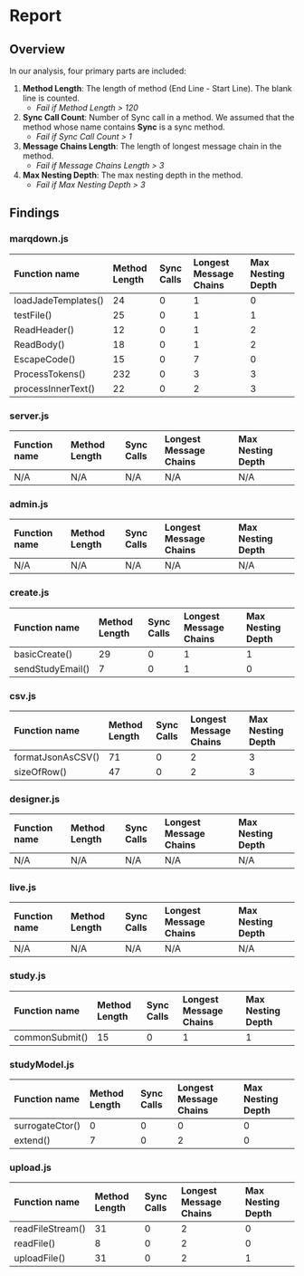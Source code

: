 # Report #

## Overview ##
In our analysis, four primary parts are included:

1. **Method Length**: The length of method (End Line - Start Line). The blank line is counted.
	+ *Fail if Method Length > 120*
2. **Sync Call Count**: Number of Sync call in a method. We assumed that the method whose name contains **Sync** is a sync method.
	+ *Fail if Sync Call Count > 1*
3. **Message Chains Length**: The length of longest message chain in the method.
	+ *Fail if Message Chains Length > 3*
4. **Max Nesting Depth**: The max nesting depth in the method.
	+ *Fail if Max Nesting Depth > 3*


## Findings ##

### marqdown.js ###

| Function name | Method Length | Sync Calls | Longest Message Chains | Max Nesting Depth       |
| :---          | :---          | :---       | :---                     | :---                  |
|loadJadeTemplates()| 24 |  0 |  1 |  0 |
|testFile()| 25 |  0 |  1 |  1 |
|ReadHeader()| 12 |  0 |  1 |  2 |
|ReadBody()| 18 |  0 |  1 |  2 |
|EscapeCode()| 15 |  0 |  7 |  0 |
|ProcessTokens()| 232 |  0 |  3 |  3 |
|processInnerText()| 22 |  0 |  2 |  3 |

### server.js ###

| Function name | Method Length | Sync Calls | Longest Message Chains | Max Nesting Depth       |
| :---          | :---          | :---       | :---                     | :---                  |
| N/A | N/A |  N/A |  N/A |  N/A |

### admin.js ###

| Function name | Method Length | Sync Calls | Longest Message Chains | Max Nesting Depth       |
| :---          | :---          | :---       | :---                     | :---                  |
| N/A | N/A |  N/A |  N/A |  N/A |

### create.js ###

| Function name | Method Length | Sync Calls | Longest Message Chains | Max Nesting Depth       |
| :---          | :---          | :---       | :---                     | :---                  |
|basicCreate()| 29 |  0 |  1 |  1 |
|sendStudyEmail()| 7 |  0 |  1 |  0 |

### csv.js ###

| Function name | Method Length | Sync Calls | Longest Message Chains | Max Nesting Depth       |
| :---          | :---          | :---       | :---                     | :---                  |
|formatJsonAsCSV()| 71 |  0 |  2 |  3 |
|sizeOfRow()| 47 |  0 |  2 |  3 |

### designer.js ###

| Function name | Method Length | Sync Calls | Longest Message Chains | Max Nesting Depth       |
| :---          | :---          | :---       | :---                     | :---                  |
| N/A | N/A |  N/A |  N/A |  N/A |

### live.js ###

| Function name | Method Length | Sync Calls | Longest Message Chains | Max Nesting Depth       |
| :---          | :---          | :---       | :---                     | :---                  |
| N/A | N/A |  N/A |  N/A |  N/A |

### study.js ###

| Function name | Method Length | Sync Calls | Longest Message Chains | Max Nesting Depth       |
| :---          | :---          | :---       | :---                     | :---                  |
|commonSubmit()| 15 |  0 |  1 |  1 |

### studyModel.js ###

| Function name | Method Length | Sync Calls | Longest Message Chains | Max Nesting Depth       |
| :---          | :---          | :---       | :---                     | :---                  |
|surrogateCtor()| 0 |  0 |  0 |  0 |
|extend()| 7 |  0 |  2 |  0 |

### upload.js ###

| Function name | Method Length | Sync Calls | Longest Message Chains | Max Nesting Depth       |
| :---          | :---          | :---       | :---                     | :---                  |
|readFileStream()| 31 |  0 |  2 |  0 |
|readFile()| 8 |  0 |  2 |  0 |
|uploadFile()| 31 |  0 |  2 |  1 |